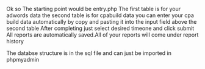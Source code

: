 Ok so The starting point would be entry.php
The first table is for your adwords data
the second table is for cpabuild data you can enter your cpa build data automatically by copy and pasting it into the input field above the second table
After completing just select desired timeone and click submit
All reports are automatically saved.All of your reports will come under report history 

The databse structure is in the sql file and can just be imported in phpmyadmin
